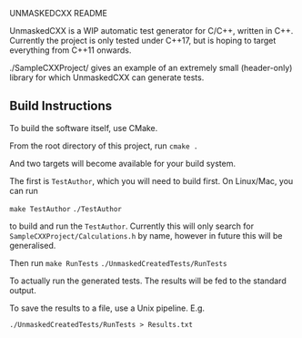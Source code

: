 UNMASKEDCXX README

UnmaskedCXX is a WIP automatic test generator for C/C++, written in C++. Currently the project is only tested under C++17, but is hoping to target everything from C++11 onwards.

./SampleCXXProject/ gives an example of an extremely small (header-only) library for which UnmaskedCXX can generate tests.

Build Instructions
------------------

To build the software itself, use CMake.

From the root directory of this project, run
`cmake .`

And two targets will become available for your build system.

The first is `TestAuthor`, which you will need to build first.
On Linux/Mac, you can run

`make TestAuthor`
`./TestAuthor`

to build and run the `TestAuthor`. Currently this will only search for `SampleCXXProject/Calculations.h` by name, however in future this will be generalised.

Then run
`make RunTests`
`./UnmaskedCreatedTests/RunTests`

To actually run the generated tests. The results will be fed to the standard output.

To save the results to a file, use a Unix pipeline. E.g.

`./UnmaskedCreatedTests/RunTests > Results.txt`
